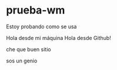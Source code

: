 # prueba-wm
Estoy probando como se usa

Hola desde mi máquina
Hola desde Github!

che que buen sitio

sos un genio
